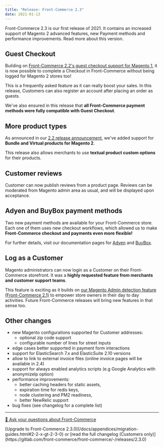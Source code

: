 ```yaml
---
title: "Release: Front-Commerce 2.3"
date: 2021-01-13
---
```


Front-Commerce 2.3 is our first release of 2021. It contains an increased support of Magento 2 advanced features, new Payment methods and performance improvements. Read more about this version.

<!-- more -->

## Guest Checkout

Building on [Front-Commerce 2.2's guest checkout support for Magento 1](/blog/2020/11/18/front-commerce-2.2/#Guest-Checkout), it is now possible to complete a Checkout in Front-Commerce without being logged for Magento 2 stores too!

This is a frequently asked feature as it can really boost your sales. In this release, Customers can also register an account after placing an order as guests.

We've also ensured in this release that **all Front-Commerce payment methods were fully compatible with Guest Checkout**.

## More product types

As announced in our [2.2 release announcement](/blog/2020/11/18/front-commerce-2.2/#More-product-types), we've added support for **Bundle and Virtual products for Magento 2**.

This release also allows merchants to use **textual product custom options** for their products.

## Customer reviews

Customer can now publish reviews from a product page. Reviews can be moderated from Magento admin area as usual, and will be displayed upon acceptance.

## Adyen and BuyBox payment methods

Two new payment methods are available for your Front-Commerce store. Each one of them uses new checkout workflows, which allowed us to make **Front-Commerce checkout and payments even more flexible!**

For further details, visit our documentation pages for [Adyen](/docs/advanced/payments/adyen.html) and [BuyBox](/docs/advanced/payments/buybox.html).

## Log as a Customer

Magento administrators can now login as a Customer on their Front-Commerce storefront. It was a **highly requested feature from merchants and customer support teams**.

This feature is exciting as it builds on [our Magento Admin detection feature (Front-Commerce 2.1)](/blog/2020/07/24/front-commerce-2.1/#Magento2-Admin-Detection) to empower store owners in their day to day activities. Future Front-Commerce releases will bring new features in that sense too.

## Other changes

- new Magento configurations supported for Customer addresses:
  - optional zip code support
  - configurable number of lines for street inputs
- edge cases better supported in payment form interactions
- support for ElasticSearch 7.x and ElasticSuite 2.10 versions
- allow to link to external invoice files (online invoice pages will be available in 2.4)
- support for always enabled analytics scripts (e.g Google Analytics with anonymizeIp option)
- performance improvements:
  - better caching headers for static assets,
  - expiration time for redis keys,
  - node clustering and PM2 readiness,
  - better NewRelic support
- bug fixes (see changelog for a complete list)

<hr />
<div class="center">
  <p>
    <a class="link primary button" href="https://www.front-commerce.com/en/contact-us/">💌 Ask your questions about Front-Commerce</a>
  </p>
  <p>
    [Upgrade to Front-Commerce 2.3.0](/docs/appendices/migration-guides.html#2-2-x-gt-2-3-0) or [read the full changelog (Customers only)](https://gitlab.com/front-commerce/front-commerce/-/releases/2.3.0)
  </p>
</div>
